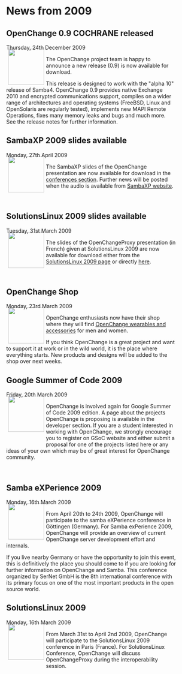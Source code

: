 # News from 2009 #

<div class="news" style="width:90%;">
<h2>OpenChange 0.9 COCHRANE released</h2>
<div class="date">Thursday, 24th December 2009</div>
<img border="0" width="96" height="96" style="border: 0pt none; margin: -5px 5px 5px; float: left;" alt="" src="/images/icon_openchange_logo.png" />

The OpenChange project team is happy to announce a new release (0.9)
is now available for download.

This release is designed to work with the "alpha 10" release of
Samba4. OpenChange 0.9 provides native Exchange 2010 and encrypted
communications support, compiles on a wider range of architectures and
operating systems (FreeBSD, Linux and OpenSolaris are regularly
tested), implements new MAPI Remote Operations, fixes many memory
leaks and bugs and much more. See the release notes for further
information.

</div>

<div class="news" style="width:90%;">
<h2>SambaXP 2009 slides available</h2>
<div class="date">Monday, 27th April 2009</div>
<img border="0" width="96" height="96" style="border: 0pt none; margin: -5px 5px 5px; float: left;" alt="" src="/images/samba_logo.png" />

The SambaXP slides of the OpenChange presentation are now available
for download in the [conferences section](/documentation/conferences/sambaxp_2009.html). Further news will be posted
when the audio is available from [SambaXP website](http://www.sambaxp.org).

<p>&nbsp;</p>

</div>

<div class="news" style="width:90%;">
<h2>SolutionsLinux 2009 slides available</h2>
<div class="date">Tuesday, 31st March 2009</div>
<img border="0" width="96" height="96" style="border: 0pt none; margin: -5px 5px 5px; float: left;" alt="" src="/images/icon_solutionslinux_2009.png" />

The slides of the OpenChangeProxy presentation (in French) given at SolutionsLinux 2009 are now available for download either from the [SolutionsLinux 2009 page](/documentation/conferences/solutionslinux_2009.html) or directly [here](/files/openchangeproxy_jkerihuel_solutionslinux_2009.pdf).

<p>&nbsp;</p>

</div>

<div class="news" style="width:90%;">
<h2>OpenChange Shop</h2>
<div class="date">Monday, 23rd March 2009</div>
<img border="0" width="96" height="96" style="border: 0pt none; margin: -5px 5px 5px; float: left;" alt="" src="/images/icon_openchange_store.png" />

OpenChange enthusiasts now have their shop where they will find
[OpenChange wearables and accessories](/shop/index.html) for men and women.

If you think OpenChange is a great project and want to support it at
work or in the wild world, it is the place where everything
starts. New products and designs will be added to the shop over next
weeks.

</div>

<div class="news" style="width:90%;">
<h2>Google Summer of Code 2009</h2>
<div class="date">Friday, 20th March 2009</div>
<img border="0" width="96" height="96" style="border: 0pt none; margin: -5px 5px 5px; margin-bottom:30px;float: left;" alt="" src="/images/icon_google_soc.png" />

OpenChange is involved again for Google Summer of Code 2009 edition. A
page about the projects OpenChange is proposing is available in the
developer section. If you are a student interested in working with
OpenChange, we strongly encourage you to register on GSoC website and
either submit a proposal for one of the projects listed here or any
ideas of your own which may be of great interest for OpenChange
community.

<p>&nbsp;</p>

</div>


<div class="news" style="width:90%;">
<h2>Samba eXPerience 2009</h2>
<div class="date">Monday, 16th March 2009</div>
<img border="0" width="96" height="96" style="border: 0pt none; margin: -5px 5px 5px; float: left;" alt="" src="/images/samba_logo.png" />

From April 20th to 24th 2009, OpenChange will participate to the samba
eXPerience conference in Göttingen (Germany). For Samba exPerience
2009, OpenChange will provide an overview of current OpenChange server
development effort and internals.

If you live nearby Germany or have the opportunity to join this event,
this is definitively the place you should come to if you are looking
for further information on OpenChange and Samba. This conference
organized by SerNet GmbH is the 8th international conference with its
primary focus on one of the most important products in the open source
world.

</div>

<div class="news" style="width:90%;">
<h2>SolutionsLinux 2009</h2>
<div class="date">Monday, 16th March 2009</div>
<img border="0" width="96px" height="96px" style="border: 0pt none; margin: -5px 5px 5px; margin-bottom: 30px; float: left;" alt="" src="/images/icon_solutionslinux_2009.png" />

From March 31st to April 2nd 2009, OpenChange will participate to the
SolutionsLinux 2009 conference in Paris (France). For SolutionsLinux
Conference, OpenChange will discuss OpenChangeProxy during the
interoperability session.

<p>&nbsp;</p>

</div>
